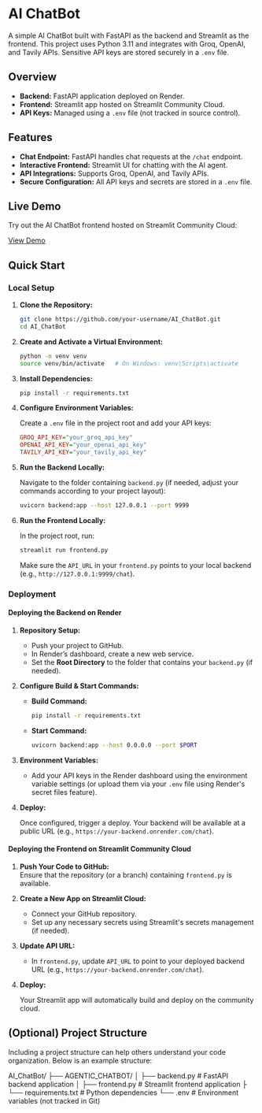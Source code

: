 
# AI ChatBot

A simple AI ChatBot built with FastAPI as the backend and Streamlit as the frontend. This project uses Python 3.11 and integrates with Groq, OpenAI, and Tavily APIs. Sensitive API keys are stored securely in a `.env` file.

## Overview

- **Backend:** FastAPI application deployed on Render.
- **Frontend:** Streamlit app hosted on Streamlit Community Cloud.
- **API Keys:** Managed using a `.env` file (not tracked in source control).

## Features

- **Chat Endpoint:** FastAPI handles chat requests at the `/chat` endpoint.
- **Interactive Frontend:** Streamlit UI for chatting with the AI agent.
- **API Integrations:** Supports Groq, OpenAI, and Tavily APIs.
- **Secure Configuration:** All API keys and secrets are stored in a `.env` file.

## Live Demo

Try out the AI ChatBot frontend hosted on Streamlit Community Cloud:

[View Demo](https://ai--agent--chatbot.streamlit.app)

## Quick Start

### Local Setup

1. **Clone the Repository:**

   ```bash
   git clone https://github.com/your-username/AI_ChatBot.git
   cd AI_ChatBot
   ```

2. **Create and Activate a Virtual Environment:**

   ```bash
   python -m venv venv
   source venv/bin/activate   # On Windows: venv\Scripts\activate
   ```

3. **Install Dependencies:**

   ```bash
   pip install -r requirements.txt
   ```

4. **Configure Environment Variables:**

   Create a `.env` file in the project root and add your API keys:

   ```ini
   GROQ_API_KEY="your_groq_api_key"
   OPENAI_API_KEY="your_openai_api_key"
   TAVILY_API_KEY="your_tavily_api_key"
   ```

5. **Run the Backend Locally:**

   Navigate to the folder containing `backend.py` (if needed, adjust your commands according to your project layout):

   ```bash
   uvicorn backend:app --host 127.0.0.1 --port 9999
   ```

6. **Run the Frontend Locally:**

   In the project root, run:

   ```bash
   streamlit run frontend.py
   ```

   Make sure the `API_URL` in your `frontend.py` points to your local backend (e.g., `http://127.0.0.1:9999/chat`).

### Deployment

#### Deploying the Backend on Render

1. **Repository Setup:**

   - Push your project to GitHub.
   - In Render’s dashboard, create a new web service.
   - Set the **Root Directory** to the folder that contains your `backend.py` (if needed).

2. **Configure Build & Start Commands:**

   - **Build Command:**  
     ```bash
     pip install -r requirements.txt
     ```
   - **Start Command:**  
     ```bash
     uvicorn backend:app --host 0.0.0.0 --port $PORT
     ```

3. **Environment Variables:**

   - Add your API keys in the Render dashboard using the environment variable settings (or upload them via your `.env` file using Render's secret files feature).

4. **Deploy:**

   Once configured, trigger a deploy. Your backend will be available at a public URL (e.g., `https://your-backend.onrender.com/chat`).

#### Deploying the Frontend on Streamlit Community Cloud

1. **Push Your Code to GitHub:**  
   Ensure that the repository (or a branch) containing `frontend.py` is available.

2. **Create a New App on Streamlit Cloud:**

   - Connect your GitHub repository.
   - Set up any necessary secrets using Streamlit's secrets management (if needed).

3. **Update API URL:**

   - In `frontend.py`, update `API_URL` to point to your deployed backend URL (e.g., `https://your-backend.onrender.com/chat`).

4. **Deploy:**

   Your Streamlit app will automatically build and deploy on the community cloud.

## (Optional) Project Structure

Including a project structure can help others understand your code organization. Below is an example structure:

AI_ChatBot/
├── AGENTIC_CHATBOT/
│   ├── backend.py       # FastAPI backend application
│   ├── frontend.py      # Streamlit frontend application
├   └── requirements.txt # Python dependencies
└── .env                 # Environment variables (not tracked in Git)

